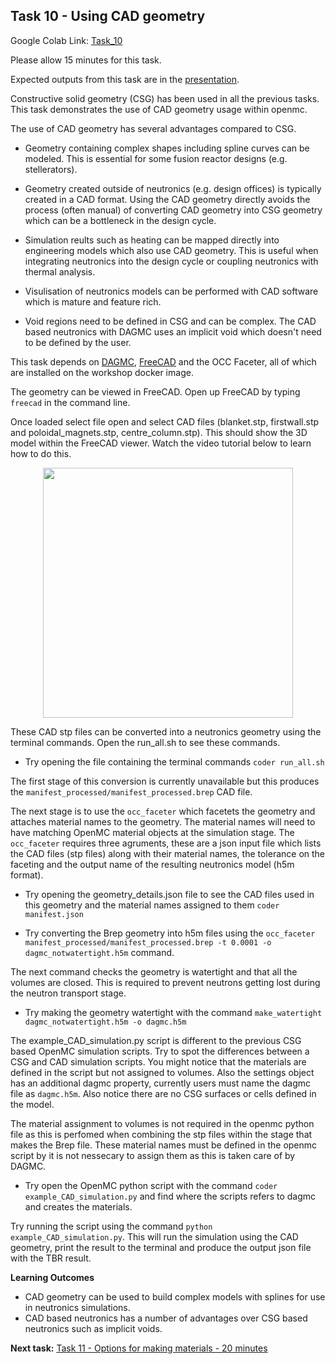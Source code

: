 
## <a name="task10"></a>Task 10 - Using CAD geometry

Google Colab Link: [Task_10](https://drive.google.com/open?id=1EM5xd9yC4JariHRQ2ftzY2v_HRHoTp9u)

Please allow 15 minutes for this task.

Expected outputs from this task are in the [presentation](https://slides.com/openmc_workshop/neutronics_workshop#/22).

Constructive solid geometry (CSG) has been used in all the previous tasks. This task demonstrates the use of CAD geometry usage within openmc.

The use of CAD geometry has several advantages compared to CSG.

- Geometry containing complex shapes including spline curves can be modeled. This is essential for some fusion reactor designs (e.g. stellerators). 

- Geometry created outside of neutronics (e.g. design offices) is typically created in a CAD format. Using the CAD geometry directly avoids the process (often manual) of converting CAD geometry into CSG geometry which can be a bottleneck in the design cycle.

- Simulation reults such as heating can be mapped directly into engineering models which also use CAD geometry. This is useful when integrating neutronics into the design cycle or coupling neutronics with thermal analysis.

- Visulisation of neutronics models can be performed with CAD software which is mature and feature rich.

- Void regions need to be defined in CSG and can be complex. The CAD based neutronics with DAGMC uses an implicit void which doesn't need to be defined by the user.

This task depends on [DAGMC](https://svalinn.github.io/DAGMC/), [FreeCAD](https://www.freecadweb.org/) and the OCC Faceter, all of which are installed on the workshop docker image. 

The geometry can be viewed in FreeCAD. Open up FreeCAD by typing ```freecad``` in the command line.

Once loaded select file open and select CAD files (blanket.stp, firstwall.stp and poloidal_magnets.stp, centre_column.stp). This should show the 3D model within the FreeCAD viewer. Watch the video tutorial below to learn how to do this.

<p align="center"><a href="http://www.youtube.com/watch?feature=player_embedded&v=pyZXQg0AsJ4
" target="_blank"><img src="https://user-images.githubusercontent.com/56687624/90138471-f7196880-dd6e-11ea-8a63-c4766ccfe0ad.png" height="400" /></a></p>

These CAD stp files can be converted into a neutronics geometry using the terminal commands. Open the run_all.sh to see these commands.

- Try opening the file containing the terminal commands ```coder run_all.sh```

The first stage of this conversion is currently unavailable but this produces the ```manifest_processed/manifest_processed.brep``` CAD file.

The next stage is to use the ```occ_faceter``` which facetets the geometry and attaches material names to the geometry. The material names will need to have matching OpenMC material objects at the simulation stage. The ```occ_faceter``` requires three agruments, these are a json input file which lists the CAD files (stp files) along with their material names, the tolerance on the faceting and the output name of the resulting neutronics model (h5m format).


- Try opening the geometry_details.json file to see the CAD files used in this geometry and the material names assigned to them ```coder manifest.json```

- Try converting the Brep geometry into h5m files using the ```occ_faceter manifest_processed/manifest_processed.brep -t 0.0001 -o dagmc_notwatertight.h5m``` command.

The next command checks the geometry is watertight and that all the volumes are closed. This is required to prevent neutrons getting lost during the neutron transport stage.

- Try making the geometry watertight with the command ```make_watertight dagmc_notwatertight.h5m -o dagmc.h5m```

The example_CAD_simulation.py script is different to the previous CSG based OpenMC simulation scripts. Try to spot the differences between a CSG and CAD simulation scripts. You might notice that the materials are defined in the script but not assigned to volumes. Also the settings object has an additional dagmc property, currently users must name the dagmc file as ```dagmc.h5m```. Also notice there are no CSG surfaces or cells defined in the model.

The material assignment to volumes is not required in the openmc python file as this is perfomed when combining the stp files within the stage that makes the Brep file. These material names must be defined in the openmc script by it is not nessecary to assign them as this is taken care of by DAGMC.

- Try open the OpenMC python script with the command ```coder example_CAD_simulation.py``` and find where the scripts refers to dagmc and creates the materials.


Try running the script using the command ```python example_CAD_simulation.py```. This will run the simulation using the CAD geometry, print the result to the terminal and produce the output json file with the TBR result.

**Learning Outcomes**

- CAD geometry can be used to build complex models with splines for use in neutronics simulations.
- CAD based neutronics has a number of advantages over CSG based neutronics such as implicit voids.

**Next task:** [Task 11 - Options for making materials - 20 minutes](https://github.com/ukaea/openmc_workshop/tree/master/tasks/task_11)